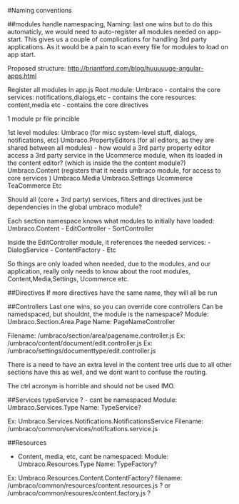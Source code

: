 #Naming conventions

##modules handle namespacing, 
Naming: last one wins
but to do this automaticly, we would need
to auto-register all modules needed on app-start.
This gives us a couple of complications for handling 3rd party applications. 
As it would be a pain to scan every file for modules to load on app start.

Proposed structure:
http://briantford.com/blog/huuuuuge-angular-apps.html

Register all modules in app.js
Root module: Umbraco
	- contains the core services: notifications,dialogs,etc
	- contains the core resources: content,media etc
	- contains the core directives

1 module pr file princible

1st level modules:
	Umbraco (for misc system-level stuff, dialogs, notifications, etc)
	Umbraco.PropertyEditors (for all editors, as they are shared between all modules)
		- how would a 3rd party property editor access a 3rd party service in the Ucommerce module, when its loaded in the content editor? (which is inside the the content module?)
	Umbraco.Content (registers that it needs umbraco module, for access to core services )
	Umbraco.Media
	Umbraco.Settings
	Ucommerce
	TeaCommerce
	Etc

Should all (core + 3rd party) services, filters and directives just be dependencies in the global umbraco module?
	

Each section namespace knows what modules to initially have loaded: 
Umbraco.Content
	- EditController
	- SortController

Inside the EditController module, it references the needed services:
	- DialogService
	- ContentFactory
	- Etc

So things are only loaded when needed, due to the modules, and our application, really only needs to know about the root modules, Content,Media,Settings, Ucommerce etc.

##Directives
If more directives have the same name, they will all be run

##Controllers
Last one wins, so you can override core controllers
Can be namedspaced, but shouldnt, the module is the namespace?
Module: Umbraco.Section.Area.Page
Name: PageNameController

Filename: /umbraco/section/area/pagename.controller.js
Ex: /umbraco/content/document/edit.controller.js
Ex: /umbraco/settings/documenttype/edit.controller.js

There is a need to have an extra level in the content tree urls due to all
other sections have this as well, and we dont want to confuse the routing.

The ctrl acronym is horrible and should not be used IMO.



##Services
typeService ? - cant be namespaced
Module: Umbraco.Services.Type
Name: TypeService?

Ex: Umbraco.Services.Notifications.NotificationsService
Filename: /umbraco/common/services/notifcations.service.js


##Resources
- Content, media, etc, cant be namespaced:
Module: Umbraco.Resources.Type
Name: TypeFactory?

Ex: Umbraco.Resources.Content.ContentFactory?
filename: /umbraco/common/resources/content.resources.js ? or
/umbraco/common/resoures/content.factory.js ?



